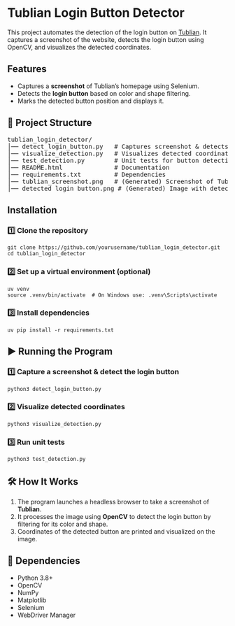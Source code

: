 <h1>Tublian Login Button Detector</h1>
<p>This project automates the detection of the login button on <a href="https://tublian.com" target="_blank">Tublian</a>. It captures a screenshot of the website, detects the login button using OpenCV, and visualizes the detected coordinates.</p>

<h2>Features</h2>
    <ul>
        <li>Captures a <strong>screenshot</strong> of Tublian’s homepage using Selenium.</li>
        <li>Detects the <strong>login button</strong> based on color and shape filtering.</li>
        <li>Marks the detected button position and displays it.</li>
    </ul>

<h2>📂 Project Structure</h2>
<pre>
tublian_login_detector/
│── detect_login_button.py   # Captures screenshot & detects button
│── visualize_detection.py   # Visualizes detected coordinates
│── test_detection.py        # Unit tests for button detection
│── README.html              # Documentation
│── requirements.txt         # Dependencies
│── tublian_screenshot.png   # (Generated) Screenshot of Tublian
│── detected_login_button.png # (Generated) Image with detected button
</pre>

<h2>Installation</h2>
    
<h3>1️⃣ Clone the repository</h3>
<pre><code>git clone https://github.com/yourusername/tublian_login_detector.git
cd tublian_login_detector</code></pre>

<h3>2️⃣ Set up a virtual environment (optional)</h3>
<pre><code>uv venv
source .venv/bin/activate  # On Windows use: .venv\Scripts\activate</code></pre>

<h3>3️⃣ Install dependencies</h3>
<pre><code>uv pip install -r requirements.txt</code></pre>

<h2>▶️ Running the Program</h2>
    
<h3>1️⃣ Capture a screenshot & detect the login button</h3>
<pre><code>python3 detect_login_button.py</code></pre>

<h3>2️⃣ Visualize detected coordinates</h3>
<pre><code>python3 visualize_detection.py</code></pre>

<h3>3️⃣ Run unit tests</h3>
<pre><code>python3 test_detection.py</code></pre>

<h2>🛠️ How It Works</h2>
<ol>
<li>The program launches a headless browser to take a screenshot of <strong>Tublian</strong>.</li>
<li>It processes the image using <strong>OpenCV</strong> to detect the login button by filtering for its color and shape.</li>
<li>Coordinates of the detected button are printed and visualized on the image.</li>
</ol>

<h2>🔗 Dependencies</h2>
    <ul>
        <li>Python 3.8+</li>
        <li>OpenCV</li>
        <li>NumPy</li>
        <li>Matplotlib</li>
        <li>Selenium</li>
        <li>WebDriver Manager</li>
    </ul>